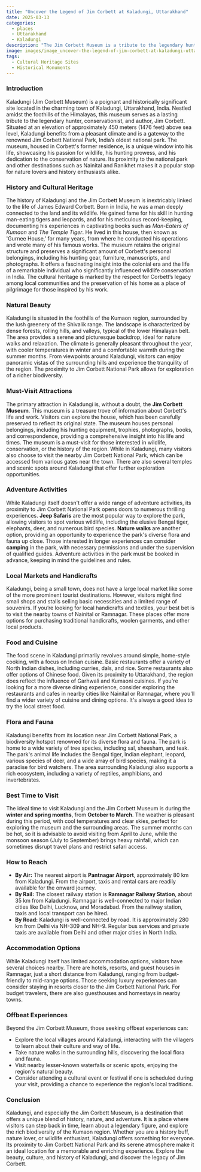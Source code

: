 ```yaml
---
title: "Uncover the Legend of Jim Corbett at Kaladungi, Uttarakhand"
date: 2025-03-13
categories:
  - places
  - Uttarakhand
  - Kaladungi
description: "The Jim Corbett Museum is a tribute to the legendary hunter and conservationist, Jim Corbett. Located in Kaladungi, this museum showcases his life and work, with exhibits on his hunting expeditions, wildlife photography, and conservation efforts. A must-visit for nature lovers and those interested in India's wildlife heritage."
image: images/image_uncover-the-legend-of-jim-corbett-at-kaladungi-uttarakhand.png
tags: 
  - Cultural Heritage Sites
  - Historical Monuments
---
```



### **Introduction**

Kaladungi (Jim Corbett Museum) is a poignant and historically significant site located in the charming town of Kaladungi, Uttarakhand, India. Nestled amidst the foothills of the Himalayas, this museum serves as a lasting tribute to the legendary hunter, conservationist, and author, Jim Corbett. Situated at an elevation of approximately 450 meters (1476 feet) above sea level, Kaladungi benefits from a pleasant climate and is a gateway to the renowned Jim Corbett National Park, India’s oldest national park. The museum, housed in Corbett's former residence, is a unique window into his life, showcasing his passion for wildlife, his hunting prowess, and his dedication to the conservation of nature. Its proximity to the national park and other destinations such as Nainital and Ranikhet makes it a popular stop for nature lovers and history enthusiasts alike.

### **History and Cultural Heritage**

The history of Kaladungi and the Jim Corbett Museum is inextricably linked to the life of James Edward Corbett. Born in India, he was a man deeply connected to the land and its wildlife. He gained fame for his skill in hunting man-eating tigers and leopards, and for his meticulous record-keeping, documenting his experiences in captivating books such as *Man-Eaters of Kumaon* and *The Temple Tiger*. He lived in this house, then known as 'Gurnee House,' for many years, from where he conducted his operations and wrote many of his famous works. The museum retains the original structure and preserves a significant amount of Corbett's personal belongings, including his hunting gear, furniture, manuscripts, and photographs. It offers a fascinating insight into the colonial era and the life of a remarkable individual who significantly influenced wildlife conservation in India. The cultural heritage is marked by the respect for Corbett’s legacy among local communities and the preservation of his home as a place of pilgrimage for those inspired by his work.

### **Natural Beauty**

Kaladungi is situated in the foothills of the Kumaon region, surrounded by the lush greenery of the Shivalik range. The landscape is characterized by dense forests, rolling hills, and valleys, typical of the lower Himalayan belt. The area provides a serene and picturesque backdrop, ideal for nature walks and relaxation. The climate is generally pleasant throughout the year, with cooler temperatures in winter and a comfortable warmth during the summer months.  From viewpoints around Kaladungi, visitors can enjoy panoramic vistas of the surrounding hills and experience the tranquility of the region. The proximity to Jim Corbett National Park allows for exploration of a richer biodiversity.

### **Must-Visit Attractions**

The primary attraction in Kaladungi is, without a doubt, the **Jim Corbett Museum**.  This museum is a treasure trove of information about Corbett's life and work. Visitors can explore the house, which has been carefully preserved to reflect its original state. The museum houses personal belongings, including his hunting equipment, trophies, photographs, books, and correspondence, providing a comprehensive insight into his life and times. The museum is a must-visit for those interested in wildlife, conservation, or the history of the region. While in Kaladungi, many visitors also choose to visit the nearby Jim Corbett National Park, which can be accessed from various gates near the town. There are also several temples and scenic spots around Kaladungi that offer further exploration opportunities.

### **Adventure Activities**

While Kaladungi itself doesn't offer a wide range of adventure activities, its proximity to Jim Corbett National Park opens doors to numerous thrilling experiences. **Jeep Safaris** are the most popular way to explore the park, allowing visitors to spot various wildlife, including the elusive Bengal tiger, elephants, deer, and numerous bird species.  **Nature walks** are another option, providing an opportunity to experience the park's diverse flora and fauna up close. Those interested in longer experiences can consider **camping** in the park, with necessary permissions and under the supervision of qualified guides. Adventure activities in the park must be booked in advance, keeping in mind the guidelines and rules.

### **Local Markets and Handicrafts**

Kaladungi, being a small town, does not have a large local market like some of the more prominent tourist destinations. However, visitors might find small shops and stalls selling basic necessities and a limited range of souvenirs. If you’re looking for local handicrafts and textiles, your best bet is to visit the nearby towns of Nainital or Ramnagar. These places offer more options for purchasing traditional handicrafts, woolen garments, and other local products.

### **Food and Cuisine**

The food scene in Kaladungi primarily revolves around simple, home-style cooking, with a focus on Indian cuisine. Basic restaurants offer a variety of North Indian dishes, including curries, dals, and rice. Some restaurants also offer options of Chinese food. Given its proximity to Uttarakhand, the region does reflect the influence of Garhwali and Kumaoni cuisines. If you're looking for a more diverse dining experience, consider exploring the restaurants and cafes in nearby cities like Nainital or Ramnagar, where you'll find a wider variety of cuisine and dining options. It's always a good idea to try the local street food.

### **Flora and Fauna**

Kaladungi benefits from its location near Jim Corbett National Park, a biodiversity hotspot renowned for its diverse flora and fauna. The park is home to a wide variety of tree species, including sal, sheesham, and teak. The park's animal life includes the Bengal tiger, Indian elephant, leopard, various species of deer, and a wide array of bird species, making it a paradise for bird watchers.  The area surrounding Kaladungi also supports a rich ecosystem, including a variety of reptiles, amphibians, and invertebrates.

### **Best Time to Visit**

The ideal time to visit Kaladungi and the Jim Corbett Museum is during the **winter and spring months**, from **October to March**. The weather is pleasant during this period, with cool temperatures and clear skies, perfect for exploring the museum and the surrounding areas. The summer months can be hot, so it is advisable to avoid visiting from April to June, while the monsoon season (July to September) brings heavy rainfall, which can sometimes disrupt travel plans and restrict safari access. 

### **How to Reach**

*   **By Air:** The nearest airport is **Pantnagar Airport**, approximately 80 km from Kaladungi. From the airport, taxis and rental cars are readily available for the onward journey.
*   **By Rail:** The closest railway station is **Ramnagar Railway Station**, about 35 km from Kaladungi. Ramnagar is well-connected to major Indian cities like Delhi, Lucknow, and Moradabad. From the railway station, taxis and local transport can be hired.
*   **By Road:** Kaladungi is well-connected by road. It is approximately 280 km from Delhi via NH-309 and NH-9. Regular bus services and private taxis are available from Delhi and other major cities in North India.

### **Accommodation Options**

While Kaladungi itself has limited accommodation options, visitors have several choices nearby. There are hotels, resorts, and guest houses in Ramnagar, just a short distance from Kaladungi, ranging from budget-friendly to mid-range options. Those seeking luxury experiences can consider staying in resorts closer to the Jim Corbett National Park.  For budget travelers, there are also guesthouses and homestays in nearby towns.

### **Offbeat Experiences**

Beyond the Jim Corbett Museum, those seeking offbeat experiences can:

*   Explore the local villages around Kaladungi, interacting with the villagers to learn about their culture and way of life.
*   Take nature walks in the surrounding hills, discovering the local flora and fauna.
*   Visit nearby lesser-known waterfalls or scenic spots, enjoying the region's natural beauty.
*   Consider attending a cultural event or festival if one is scheduled during your visit, providing a chance to experience the region's local traditions.

### **Conclusion**

Kaladungi, and especially the Jim Corbett Museum, is a destination that offers a unique blend of history, nature, and adventure. It is a place where visitors can step back in time, learn about a legendary figure, and explore the rich biodiversity of the Kumaon region. Whether you are a history buff, nature lover, or wildlife enthusiast, Kaladungi offers something for everyone. Its proximity to Jim Corbett National Park and its serene atmosphere make it an ideal location for a memorable and enriching experience. Explore the beauty, culture, and history of Kaladungi, and discover the legacy of Jim Corbett.


